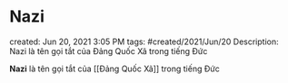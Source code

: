 # Nazi

created: Jun 20, 2021 3:05 PM
tags: #created/2021/Jun/20
Description: Nazi là tên gọi tắt của Đảng Quốc Xã trong tiếng Đức

**Nazi** là tên gọi tắt của [[Đảng Quốc Xã]] trong tiếng Đức